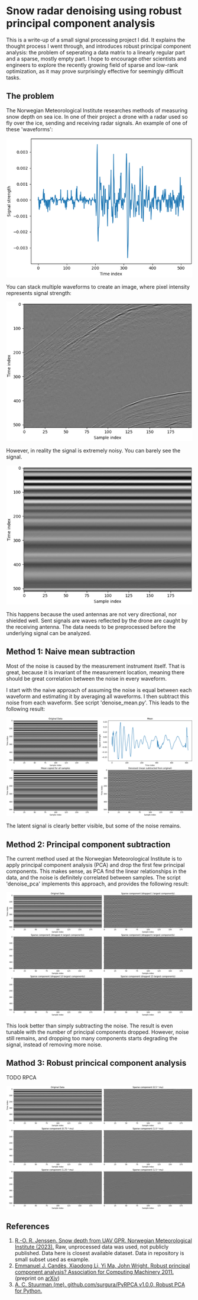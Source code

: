 # Snow radar denoising using robust principal component analysis
This is a write-up of a small signal processing project I did. It explains the thought process I went through, and introduces robust principal component analysis: the problem of seperating a data matrix to a linearly regular part and a sparse, mostly empty part. I hope to encourage other scientists and engineers to explore the recently growing field of sparse and low-rank optimization, as it may prove surprisingly effective for seemingly difficult tasks.

## The problem
The Norwegian Meteorological Institute researches methods of measuring snow depth on sea ice. In one of their project a drone with a radar used so fly over the ice, sending and receiving radar signals. An example of one of these 'waveforms':

![Example waveform](example_waveform.png)

You can stack multiple waveforms to create an image, where pixel intensity represents signal strength:

![Example waveform stack](example_waveform_stack.png)

However, in reality the signal is extremely noisy. You can barely see the signal.

![Example noisy waveform stack](example_noisy_waveform_stack.png)

This happens because the used antennas are not very directional, nor shielded well. Sent signals are waves reflected by the drone are caught by the receiving antenna. The data needs to be preprocessed before the underlying signal can be analyzed.

## Method 1: Naive mean subtraction
Most of the noise is caused by the measurement instrument itself. That is great, because it is invariant of the measurement location, meaning there should be great correlation between the noise in every waveform.

I start with the naive approach of assuming the noise is equal between each waveform and estimating it by averaging all waveforms. I then subtract this noise from each waveform. See script 'denoise_mean.py'. This leads to the following result:

![Naive mean subtraction result](mean_result.png)

The latent signal is clearly better visible, but some of the noise remains.

## Method 2: Principal component subtraction
The current method used at the Norwegian Meteorological Institute is to apply principal component analysis (PCA) and drop the first few principal components. This makes sense, as PCA find the linear relationships in the data, and the noise is definitely correlated between samples. The script 'denoise_pca' implements this approach, and provides the following result:

![PCA result](pca_result.png)

This look better than simply subtracting the noise. The result is even tunable with the number of principal components dropped. However, noise still remains, and dropping too many components starts degrading the signal, instead of removing more noise.

## Mathod 3: Robust princical component analysis
TODO RPCA

![RPCA result](rpca_result.png)

## References
1. <a name="jenssen2023"></a> [R.-O. R. Jenssen. Snow depth from UAV GPR. Norwegian Meteorological Institute (2023).](https://doi.org/10.21343/ZAW8-2G80) Raw, unprocessed data was used, not publicly published. Data here is closest available dataset. Data in repository is small subset used as example.
2. <a name="candes2011"></a> [Emmanuel J. Candès, Xiaodong Li, Yi Ma, John Wright. Robust principal component analysis? Association for Computing Machinery 2011.](https://doi.org/10.1145/1970392.1970395) (preprint on [arXiv](https://doi.org/10.48550/arXiv.0912.3599))
3. <a name="candes2011"></a> [A. C. Stuurman (me). github.com/surgura/PyRPCA v1.0.0, Robust PCA for Python.](https://github.com/surgura/PyRPCA)

